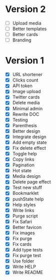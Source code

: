 Version 2
=========

- [ ] Upload media
- [ ] Better templates
- [ ] Better cards
- [ ] Branding

Version 1
=========

- [x] URL shortener
- [x] Clicks count
- [x] API token
- [x] Image upload
- [x] Twitter cards
- [x] Delete media
- [x] Minimal admin
- [x] Rewrite DOC
- [x] Testing
- [x] Parenthesis
- [x] Better design
- [x] Integrate design
- [x] Add empty state
- [x] Fix delete effect
- [x] Toggle help
- [x] Copy links
- [x] Pagination
- [x] Hot state
- [x] Media design
- [x] Delete page effect
- [x] Test new stuff
- [x] Bookmarklet
- [x] pushState help
- [x] Help styles
- [x] Write links
- [x] Purge script
- [x] Fix Safari
- [x] Better favicon
- [x] Fix images
- [x] Fix purge
- [x] Fix cards
- [x] Add type tests
- [x] Fix purge test
- [x] Use folder
- [x] Write HELP
- [x] Write README